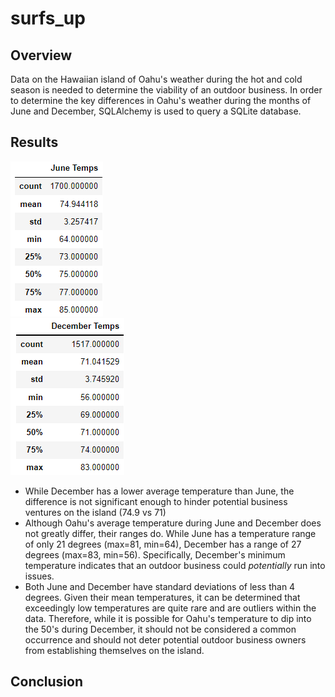 # surfs_up

## Overview

Data on the Hawaiian island of Oahu's weather during the hot and cold season is needed to determine the viability of an outdoor business. In order to determine the key differences in Oahu's weather during the months of June and December, SQLAlchemy is used to query a SQLite database. 

## Results

![June Temperatures](Images/June_Temps.png) <br />
![December Temperatures](Images/December_Temps.png)

- While December has a lower average temperature than June, the difference is not significant enough to hinder potential business ventures on the island (74.9 vs 71)
- Although Oahu's average temperature during June and December does not greatly differ, their ranges do. While June has a temperature range of only 21 degrees (max=81, min=64), December has a range of 27 degrees (max=83, min=56). Specifically, December's minimum temperature indicates that an outdoor business could _potentially_ run into issues.
- Both June and December have standard deviations of less than 4 degrees. Given their mean temperatures, it can be determined that exceedingly low temperatures are quite rare and are outliers within the data. Therefore, while it is possible for Oahu's temperature to dip into the 50's during December, it should not be considered a common occurrence and should not deter potential outdoor business owners from establishing themselves on the island. 

## Conclusion 

